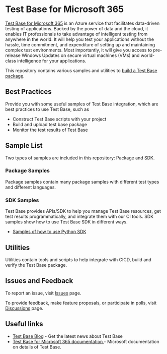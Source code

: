 # Test Base for Microsoft 365
[Test Base for Microsoft 365](https://www.microsoft.com/en-us/testbase) is an Azure service that facilitates data-driven testing of applications. Backed by the power of data and the cloud, it enables IT professionals to take advantage of intelligent testing from anywhere in the world. It will help you test your applications without the hassle, time commitment, and expenditure of setting up and maintaining complex test environments. Most importantly, it will give you access to pre-release Windows Updates on secure virtual machines (VMs) and world-class intelligence for your applications.

This repository contains various samples and utilities to [build a Test Base package](https://docs.microsoft.com/en-us/microsoft-365/test-base/buildpackage?view=o365-worldwide).

## Best Practices
Provide you with some useful samples of Test Base integration, which are best practices to use Test Base, such as
 - Construct Test Base scripts with your project
 - Build and upload test base package
 - Monitor the test results of Test Base

## Sample List
Two types of samples are included in this repository: Package and SDK.
### Package Samples
Package samples contain many package samples with different test types and different languages.
### SDK Samples
Test Base provides APIs/SDK to help you manage Test Base resources, get test results programmatically, and integrate them with our CI tools. SDK samples show how to use Test Base SDK in different ways.
- [Samples of how to use Python SDK](https://github.com/Azure-Samples/azure-samples-python-management/tree/master/samples/testbase)
## Utilities
Utilities contain tools and scripts to help integrate with CICD, build and verify the Test Base package.
## Issues and Feedback
To report an issue, visit [Issues](https://github.com/microsoft/testbase/issues) page.

To provide feedback, make feature proposals, or participate in polls, visit [Discussions](https://github.com/microsoft/testbase/discussions) page.


## Useful links
- [Test Base Blog](https://techcommunity.microsoft.com/t5/test-base-blog/bg-p/USL-Blog) - Get the latest news about Test Base
- [Test Base for Microsoft 365 documentation
](https://docs.microsoft.com/en-us/microsoft-365/test-base/?view=o365-worldwide) - Microsoft documentation on details of Test Base.